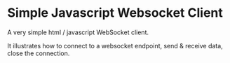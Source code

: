 Simple Javascript Websocket Client
=======================

A very simple html / javascript WebSocket client.

It illustrates how to connect to a websocket endpoint, send & receive data, close the connection.
